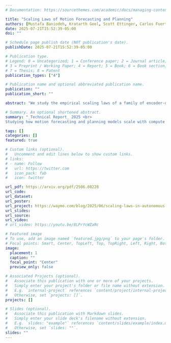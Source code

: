 ```yaml
---
# Documentation: https://sourcethemes.com/academic/docs/managing-content/

title: "Scaling Laws of Motion Forecasting and Planning"
authors: [Mustafa Baniodeh, Kratarth Goel, Scott Ettinger, Carlos Fuertes, Ari Seff, Tim Shen, Cole Gulino, Chenjie Yang, Ghassen Jerfel, Dokook Choe, Rui Wang, Vinutha Kallem, __Sergio Casas__, Rami Al-Rfou, Benjamin Sapp, Dragomir Anguelov]
date: 2025-07-21T15:52:39-05:00
doi: ""

# Schedule page publish date (NOT publication's date).
publishDate: 2025-07-21T15:52:39-05:00

# Publication type.
# Legend: 0 = Uncategorized; 1 = Conference paper; 2 = Journal article;
# 3 = Preprint / Working Paper; 4 = Report; 5 = Book; 6 = Book section;
# 7 = Thesis; 8 = Patent
publication_types: ["4"]

# Publication name and optional abbreviated publication name.
publication: ""
publication_short: ""

abstract: "We study the empirical scaling laws of a family of encoder-decoder autoregressive transformer models on the task of joint motion forecasting and planning in the autonomous driving domain. Using a 500 thousand hours driving dataset, we demonstrate that, similar to language modeling, model performance improves as a power-law function of the total compute budget, and we observe a strong correlation between model training loss and model evaluation metrics. Most interestingly, closed-loop metrics also improve with scaling, which has important implications for the suitability of open-loop metrics for model development and hill climbing. We also study the optimal scaling of the number of transformer parameters and the training data size for a training compute-optimal model. We find that as the training compute budget grows, optimal scaling requires increasing the model size 1.5x as fast as the dataset size. We also study inference-time compute scaling, where we observe that sampling and clustering the output of smaller models makes them competitive with larger models, up to a crossover point beyond which a larger models becomes more inference-compute efficient. Overall, our experimental results demonstrate that optimizing the training and inference-time scaling properties of motion forecasting and planning models is a key lever for improving their performance to address a wide variety of driving scenarios. Finally, we briefly study the utility of training on general logged driving data of other agents to improve the performance of the ego-agent, an important research area to address the scarcity of robotics data for large capacity models training."

# Summary. An optional shortened abstract.
summary: "_Technical Report_ 2025 <br>
Studying how motion forecasting and planning models scale with compute and data, both in open-loop and closed-loop"

tags: []
categories: []
featured: true

# Custom links (optional).
#   Uncomment and edit lines below to show custom links.
# links:
# - name: Follow
#   url: https://twitter.com
#   icon_pack: fab
#   icon: twitter

url_pdf: https://arxiv.org/pdf/2506.08228
url_code:
url_dataset:
url_poster:
url_project: https://waymo.com/blog/2025/06/scaling-laws-in-autonomous-driving
url_slides:
url_source:
url_video:
# url_video: https://youtu.be/8LPrYcWZaRc

# Featured image
# To use, add an image named `featured.jpg/png` to your page's folder. 
# Focal points: Smart, Center, TopLeft, Top, TopRight, Left, Right, BottomLeft, Bottom, BottomRight.
image:
  placement: 1
  caption: ""
  focal_point: "Center"
  preview_only: false

# Associated Projects (optional).
#   Associate this publication with one or more of your projects.
#   Simply enter your project's folder or file name without extension.
#   E.g. `internal-project` references `content/project/internal-project/index.md`.
#   Otherwise, set `projects: []`.
projects: []

# Slides (optional).
#   Associate this publication with Markdown slides.
#   Simply enter your slide deck's filename without extension.
#   E.g. `slides: "example"` references `content/slides/example/index.md`.
#   Otherwise, set `slides: ""`.
slides: ""
---
```

